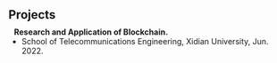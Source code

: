 <h1 id="projectst"></h1>

<h2 style="margin: 60px 0px 10px;">Projects</h2>

<h4 style="margin:0 10px 0;">Research and Application of Blockchain.</h4>

<ul style="margin:0 0 20px;">
  <li>School of Telecommunications Engineering, Xidian University, Jun. 2022.</li>
</ul>